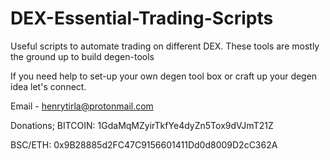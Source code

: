 # DEX-Essential-Trading-Scripts
Useful scripts to automate trading on different DEX.
These tools are mostly the ground up to build degen-tools 

If you need help to set-up your own degen tool box or craft up your degen idea let's connect.

Email - henrytirla@protonmail.com

Donations;
BITCOIN: 1GdaMqMZyirTkfYe4dyZn5Tox9dVJmT21Z

BSC/ETH: 0x9B28885d2FC47C9156601411Dd0d8009D2cC362A





